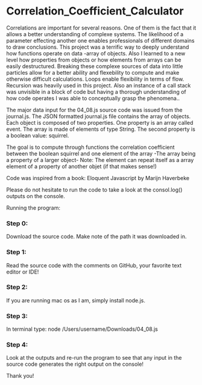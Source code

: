 # Correlation_Coefficient_Calculator

Correlations are important for several reasons. One of them is the fact that it allows a better understanding of complexe systems. The likelihood of a parameter effecting another one enables professionals of different domains to draw conclusions. This project was a terrific way to deeply understand how functions operate on data -array of objects. Also I learned to a new level how properties from objects or how elements from arrays can be easily destructured. Breaking these complexe sources of data into little particles allow for a better ability and flexebility to compute and make otherwise difficult calculations. Loops enable flexibility in terms of flow. Recursion was heavily used in this project. Also an instance of a call stack was unvisible in a block of code but having a thorough understanding of how code operates I was able to conceptually grasp the phenomena..

The major data input for the 04_08.js source code was issued from the journal.js. The JSON formatted journal.js file contains the array of objects. Each object is composed of two properties. One property is an array called event. The array is made of elements of type String. The second property is a boolean value: squirrel.

The goal is to compute through functions the correlation coefficient between the boolean squirrel and one element of the array -The array being a property of a larger object-
Note: The element can repeat itself as a array element of a property of another objet (if that makes sense!)  

Code was inspired from a book: Eloquent Javascript by Marijn Haverbeke

Please do not hesitate to run the code to take a look at the consol.log() outputs on the console. 

Running the program:

### Step 0:

Download the source code. Make note of the path it was downloaded in.

### Step 1:

Read the source code with the comments on GitHub, your favorite text editor or IDE!

### Step 2:

If you are running mac os as I am, simply install node.js. 

### Step 3:

In terminal type: node /Users/username/Downloads/04_08.js

### Step 4:

Look at the outputs and re-run the program to see that any input in the source code generates the right output on the console!


Thank you!
